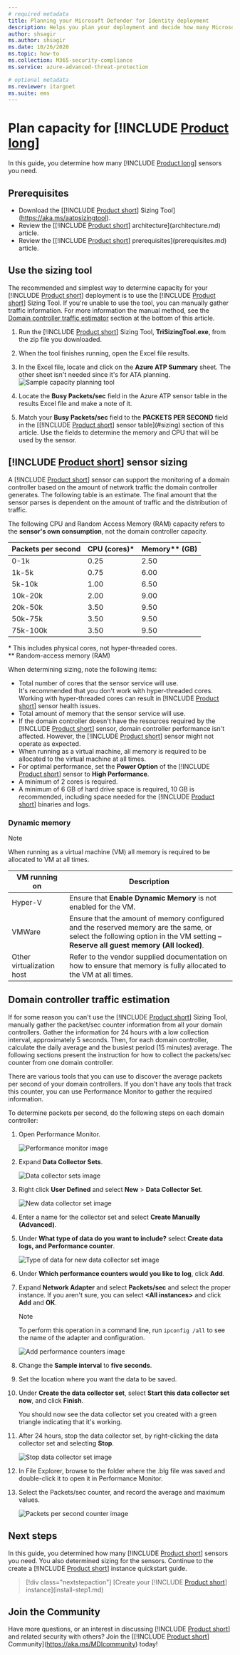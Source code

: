 ```yaml
---
# required metadata
title: Planning your Microsoft Defender for Identity deployment
description: Helps you plan your deployment and decide how many Microsoft Defender for Identity servers will be needed to support your network
author: shsagir
ms.author: shsagir
ms.date: 10/26/2020
ms.topic: how-to
ms.collection: M365-security-compliance
ms.service: azure-advanced-threat-protection

# optional metadata
ms.reviewer: itargoet
ms.suite: ems
---
```


# Plan capacity for [!INCLUDE [Product long](includes/product-long.md)]

In this guide, you determine how many [!INCLUDE [Product long](includes/product-long.md)] sensors you need.

## Prerequisites

- Download the [[!INCLUDE [Product short](includes/product-short.md)] Sizing Tool](https://aka.ms/aatpsizingtool).
- Review the [[!INCLUDE [Product short](includes/product-short.md)] architecture](architecture.md) article.
- Review the [[!INCLUDE [Product short](includes/product-short.md)] prerequisites](prerequisites.md) article.

## Use the sizing tool

The recommended and simplest way to determine capacity for your [!INCLUDE [Product short](includes/product-short.md)] deployment is to use the [!INCLUDE [Product short](includes/product-short.md)] Sizing Tool. If you're unable to use the tool, you can manually gather traffic information. For more information the manual method, see the [Domain controller traffic estimator](#manual-sizing) section at the bottom of this article.

1. Run the [!INCLUDE [Product short](includes/product-short.md)] Sizing Tool, **TriSizingTool.exe**, from the zip file you downloaded.
1. When the tool finishes running, open the Excel file results.
1. In the Excel file, locate and click on the **Azure ATP Summary** sheet. The other sheet isn't needed since it's for ATA planning.
    ![Sample capacity planning tool](media/capacity-tool.png)

1. Locate the **Busy Packets/sec** field in the Azure ATP sensor table in the results Excel file and make a note of it.
1. Match your **Busy Packets/sec** field to the **PACKETS PER SECOND** field in the [[!INCLUDE [Product short](includes/product-short.md)] sensor table](#sizing) section of this article. Use the fields to determine the memory and CPU that will be used by the sensor.

## <a name="sizing"></a> [!INCLUDE [Product short](includes/product-short.md)] sensor sizing

A [!INCLUDE [Product short](includes/product-short.md)] sensor can support the monitoring of a domain controller based on the amount of network traffic the domain controller generates. The following table is an estimate. The final amount that the sensor parses is dependent on the amount of traffic and the distribution of traffic.

The following CPU and Random Access Memory (RAM) capacity refers to the **sensor's own consumption**, not the domain controller capacity.

|Packets per second|CPU (cores)\*|Memory\*\* (GB)|
|----|----|-----|
|0-1k|0.25|2.50|
|1k-5k|0.75|6.00|
|5k-10k|1.00|6.50|
|10k-20k|2.00|9.00|
|20k-50k|3.50|9.50|
|50k-75k |3.50|9.50|
|75k-100k|3.50|9.50|

\* This includes physical cores, not hyper-threaded cores.  
\*\* Random-access memory (RAM)

When determining sizing, note the following items:

- Total number of cores that the sensor service will use.  
It's recommended that you don't work with hyper-threaded cores. Working with hyper-threaded cores can result in [!INCLUDE [Product short](includes/product-short.md)] sensor health issues.
- Total amount of memory that the sensor service will use.
- If the domain controller doesn't have the resources required by the [!INCLUDE [Product short](includes/product-short.md)] sensor, domain controller performance isn't affected. However, the [!INCLUDE [Product short](includes/product-short.md)] sensor might not operate as expected.
- When running as a virtual machine, all memory is required to be allocated to the virtual machine at all times.
- For optimal performance, set the **Power Option** of the [!INCLUDE [Product short](includes/product-short.md)] sensor to **High Performance**.
- A minimum of 2 cores is required.
- A minimum of 6 GB of hard drive space is required, 10 GB is recommended, including space needed for the [!INCLUDE [Product short](includes/product-short.md)] binaries and logs.

### Dynamic memory

> [!NOTE]
> When running as a virtual machine (VM) all memory is required to be allocated to VM at all times.

|VM running on|Description|
|------------|-------------|
|Hyper-V|Ensure that **Enable Dynamic Memory** is not enabled for the VM.|
|VMWare|Ensure that the amount of memory configured and the reserved memory are the same, or select the following option in the VM setting – **Reserve all guest memory (All locked)**.|
|Other virtualization host|Refer to the vendor supplied documentation on how to ensure that memory is fully allocated to the VM at all times. |

## <a name="manual-sizing"></a> Domain controller traffic estimation

If for some reason you can't use the [!INCLUDE [Product short](includes/product-short.md)] Sizing Tool, manually gather the packet/sec counter information from all your domain controllers. Gather the information for 24 hours with a low collection interval, approximately 5 seconds. Then, for each domain controller, calculate the daily average and the busiest period (15 minutes) average. The following sections present the instruction for how to collect the packets/sec counter from one domain controller.

There are various tools that you can use to discover the average packets per second of your domain controllers. If you don't have any tools that track this counter, you can use Performance Monitor to gather the required information.

To determine packets per second, do the following steps on each domain controller:

1. Open Performance Monitor.

    ![Performance monitor image](media/traffic-estimation-1.png)

1. Expand **Data Collector Sets**.

    ![Data collector sets image](media/traffic-estimation-2.png)

1. Right click **User Defined** and select **New** &gt; **Data Collector Set**.

    ![New data collector set image](media/traffic-estimation-3.png)

1. Enter a name for the collector set and select **Create Manually (Advanced)**.

1. Under **What type of data do you want to include?** select  **Create data logs, and Performance counter**.

    ![Type of data for new data collector set image](media/traffic-estimation-5.png)

1. Under **Which performance counters would you like to log**, click **Add**.

1. Expand **Network Adapter** and select **Packets/sec** and select the proper instance. If you aren't sure, you can select **&lt;All instances&gt;** and click **Add** and **OK**.

    > [!NOTE]
    > To perform this operation in a command line, run `ipconfig /all` to see the name of the adapter and configuration.

    ![Add performance counters image](media/traffic-estimation-7.png)

1. Change the **Sample interval** to **five seconds**.

1. Set the location where you want the data to be saved.

1. Under **Create the data collector set**,  select **Start this data collector set now**, and click **Finish**.

    You should now see the data collector set you created with a green triangle indicating that it's working.

1. After 24 hours, stop the data collector set, by right-clicking the data collector set and selecting **Stop**.

    ![Stop data collector set image](media/traffic-estimation-12.png)

1. In File Explorer, browse to the folder where the .blg file was saved and double-click it to open it in Performance Monitor.

1. Select the Packets/sec counter, and record the average and maximum values.

    ![Packets per second counter image](media/traffic-estimation-14.png)

## Next steps

In this guide, you determined how many [!INCLUDE [Product short](includes/product-short.md)] sensors you need. You also determined sizing for the sensors. Continue to the create a [!INCLUDE [Product short](includes/product-short.md)] instance quickstart guide.

> [!div class="nextstepaction"]
> [Create your [!INCLUDE [Product short](includes/product-short.md)] instance](install-step1.md)

## Join the Community

Have more questions, or an interest in discussing [!INCLUDE [Product short](includes/product-short.md)] and related security with others? Join the [[!INCLUDE [Product short](includes/product-short.md)] Community](https://aka.ms/MDIcommunity) today!
